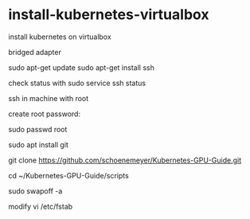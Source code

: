 # install-kubernetes-virtualbox
install kubernetes on virtualbox


bridged adapter

sudo apt-get update
sudo apt-get install ssh

check status with
sudo service ssh status

ssh in machine with root

create root password:

sudo passwd root


sudo apt install git

git clone 
https://github.com/schoenemeyer/Kubernetes-GPU-Guide.git

cd ~/Kubernetes-GPU-Guide/scripts

sudo swapoff -a

modify  vi /etc/fstab




